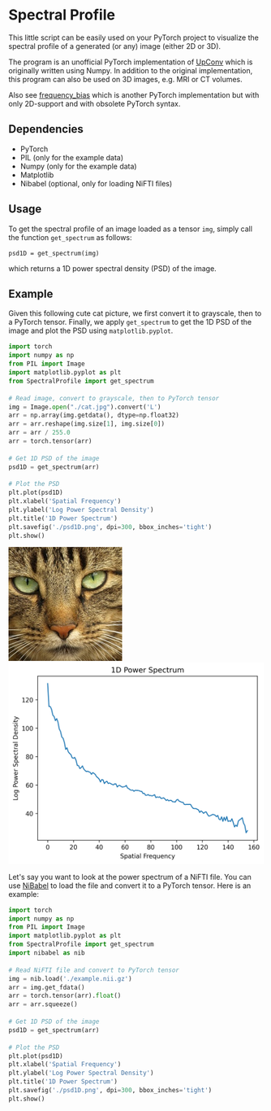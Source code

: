 Spectral Profile
============

This little script can be easily used on your PyTorch project to visualize 
the spectral profile of a generated (or any) image (either 2D or 3D).

The program is an unofficial PyTorch implementation of 
[UpConv](https://github.com/cc-hpc-itwm/UpConv) which is originally written using Numpy.
In addition to the original implementation, this program can also be used on 3D images, 
e.g. MRI or CT volumes.

Also see [frequency_bias](https://github.com/autonomousvision/frequency_bias) which is another 
PyTorch implementation but with only 2D-support and with obsolete PyTorch syntax.

Dependencies
------------
* PyTorch
* PIL (only for the example data)
* Numpy (only for the example data)
* Matplotlib
* Nibabel (optional, only for loading NiFTI files)

Usage
-----
To get the spectral profile of an image loaded as a tensor `img`, 
simply call the function `get_spectrum` as follows:

    psd1D = get_spectrum(img)

which returns a 1D power spectral density (PSD) of the image.

Example
-------

Given this following cute cat picture, we first convert it to grayscale, then to a PyTorch tensor.
Finally, we apply `get_spectrum` to get the 1D PSD of the image and plot the PSD using `matplotlib.pyplot`.

```Python
import torch
import numpy as np
from PIL import Image
import matplotlib.pyplot as plt
from SpectralProfile import get_spectrum

# Read image, convert to grayscale, then to PyTorch tensor
img = Image.open("./cat.jpg").convert('L')
arr = np.array(img.getdata(), dtype=np.float32)
arr = arr.reshape(img.size[1], img.size[0])
arr = arr / 255.0
arr = torch.tensor(arr)

# Get 1D PSD of the image
psd1D = get_spectrum(arr)

# Plot the PSD
plt.plot(psd1D)
plt.xlabel('Spatial Frequency')
plt.ylabel('Log Power Spectral Density')
plt.title('1D Power Spectrum')
plt.savefig('./psd1D.png', dpi=300, bbox_inches='tight')
plt.show()
```

![Cat](cat.jpg) ![psd1D](psd1D.png)

Let's say you want to look at the power spectrum of a NiFTI file. 
You can use [NiBabel](https://nipy.org/nibabel/) to load the file and convert it to a PyTorch tensor.
Here is an example:

```Python
import torch
import numpy as np
from PIL import Image
import matplotlib.pyplot as plt
from SpectralProfile import get_spectrum
import nibabel as nib

# Read NiFTI file and convert to PyTorch tensor
img = nib.load('./example.nii.gz')
arr = img.get_fdata()
arr = torch.tensor(arr).float()
arr = arr.squeeze()

# Get 1D PSD of the image
psd1D = get_spectrum(arr)

# Plot the PSD
plt.plot(psd1D)
plt.xlabel('Spatial Frequency')
plt.ylabel('Log Power Spectral Density')
plt.title('1D Power Spectrum')
plt.savefig('./psd1D.png', dpi=300, bbox_inches='tight')
plt.show()
```



